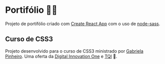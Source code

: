 # Portifólio :health_worker:

Projeto de portifólio criado com [Create React App](https://github.com/facebook/create-react-app) com o uso de [node-sass](https://www.npmjs.com/package/node-sass).

## Curso de CSS3

Projeto desenvolvido para o curso de CSS3 ministrado por [Gabriela Pinheiro](https://www.linkedin.com/in/gabrielapinheiro129/). Uma oferta da [Digital Innovation One](https://www.dio.me/) e [TQI](https://www.tqi.com.br/) :clap:.
